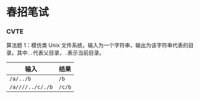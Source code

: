 # 春招笔试

### CVTE
算法题 1：模仿类 Unix 文件系统，输入为一个字符串，输出为该字符串代表的目录。其中`..`代表父目录，`.`表示当前目录。

|输入|结果|
|---|---|
| `/a/../b` | `/b` |
| `/a////../c/./b` | `/c/b` |


